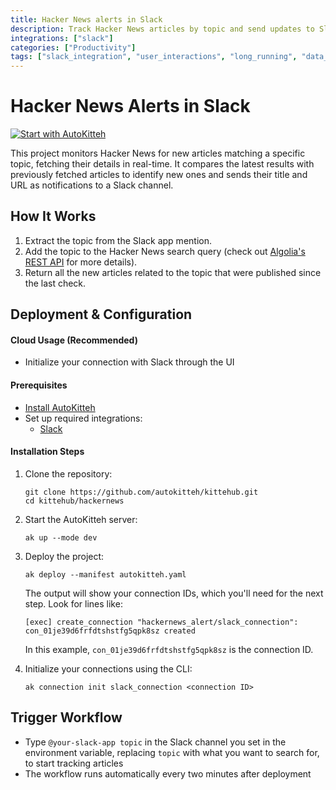 ```yaml
---
title: Hacker News alerts in Slack
description: Track Hacker News articles by topic and send updates to Slack
integrations: ["slack"]
categories: ["Productivity"]
tags: ["slack_integration", "user_interactions", "long_running", "data_processing", "notifications", "monitoring", "webhook_handling"]
---
```


# Hacker News Alerts in Slack

[![Start with AutoKitteh](https://autokitteh.com/assets/autokitteh-badge.svg)](https://app.autokitteh.cloud/template?name=hackernews)

This project monitors Hacker News for new articles matching a specific topic, fetching their details in real-time. It compares the latest results with previously fetched articles to identify new ones and sends their title and URL as notifications to a Slack channel.

## How It Works

1. Extract the topic from the Slack app mention.
2. Add the topic to the Hacker News search query (check out [Algolia's REST API](https://www.algolia.com/doc/api-reference/rest-api) for more details).
3. Return all the new articles related to the topic that were published since the last check.

## Deployment & Configuration

#### Cloud Usage (Recommended)

- Initialize your connection with Slack through the UI

#### Prerequisites

- [Install AutoKitteh](https://docs.autokitteh.com/get_started/install)
- Set up required integrations:
  - [Slack](https://docs.autokitteh.com/integrations/slack)

#### Installation Steps

1. Clone the repository:

   ```shell
   git clone https://github.com/autokitteh/kittehub.git
   cd kittehub/hackernews
   ```

2. Start the AutoKitteh server:

   ```shell
   ak up --mode dev
   ```

3. Deploy the project:

   ```shell
   ak deploy --manifest autokitteh.yaml
   ```

   The output will show your connection IDs, which you'll need for the next step. Look for lines like:

   ```shell
   [exec] create_connection "hackernews_alert/slack_connection": con_01je39d6frfdtshstfg5qpk8sz created
   ```

   In this example, `con_01je39d6frfdtshstfg5qpk8sz` is the connection ID.

4. Initialize your connections using the CLI:
   ```shell
   ak connection init slack_connection <connection ID>
   ```

## Trigger Workflow

- Type `@your-slack-app topic` in the Slack channel you set in the environment variable, replacing `topic` with what you want to search for, to start tracking articles
- The workflow runs automatically every two minutes after deployment
